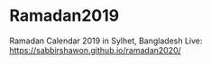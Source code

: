 # Ramadan2019
Ramadan Calendar 2019 in Sylhet, Bangladesh
Live: https://sabbirshawon.github.io/ramadan2020/
